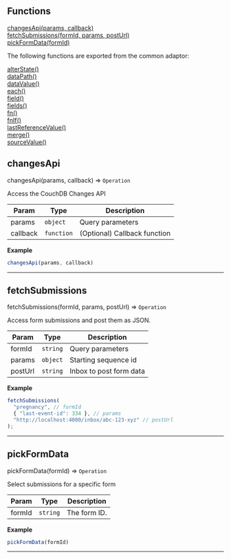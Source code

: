## Functions

<dl>
<dt>
    <a href="#changesapi">changesApi(params, callback)</a></dt>
<dt>
    <a href="#fetchsubmissions">fetchSubmissions(formId, params, postUrl)</a></dt>
<dt>
    <a href="#pickformdata">pickFormData(formId)</a></dt>
</dl>

The following functions are exported from the common adaptor:
<dl>
<dt>
    <a href="/adaptors/packages/common-docs#alterstate">alterState()</a>
</dt>
<dt>
    <a href="/adaptors/packages/common-docs#datapath">dataPath()</a>
</dt>
<dt>
    <a href="/adaptors/packages/common-docs#datavalue">dataValue()</a>
</dt>
<dt>
    <a href="/adaptors/packages/common-docs#each">each()</a>
</dt>
<dt>
    <a href="/adaptors/packages/common-docs#field">field()</a>
</dt>
<dt>
    <a href="/adaptors/packages/common-docs#fields">fields()</a>
</dt>
<dt>
    <a href="/adaptors/packages/common-docs#fn">fn()</a>
</dt>
<dt>
    <a href="/adaptors/packages/common-docs#fnif">fnIf()</a>
</dt>
<dt>
    <a href="/adaptors/packages/common-docs#lastreferencevalue">lastReferenceValue()</a>
</dt>
<dt>
    <a href="/adaptors/packages/common-docs#merge">merge()</a>
</dt>
<dt>
    <a href="/adaptors/packages/common-docs#sourcevalue">sourceValue()</a>
</dt></dl>

## changesApi

changesApi(params, callback) ⇒ <code>Operation</code>

Access the CouchDB Changes API


| Param | Type | Description |
| --- | --- | --- |
| params | <code>object</code> | Query parameters |
| callback | <code>function</code> | (Optional) Callback function |

**Example**  
```js
changesApi(params, callback)
```

* * *

## fetchSubmissions

fetchSubmissions(formId, params, postUrl) ⇒ <code>Operation</code>

Access form submissions and post them as JSON.


| Param | Type | Description |
| --- | --- | --- |
| formId | <code>string</code> | Query parameters |
| params | <code>object</code> | Starting sequence id |
| postUrl | <code>string</code> | Inbox to post form data |

**Example**  
```js
fetchSubmissions(
  "pregnancy", // formId
  { "last-event-id": 334 }, // params
  "http://localhost:4000/inbox/abc-123-xyz" // postUrl
);
```

* * *

## pickFormData

pickFormData(formId) ⇒ <code>Operation</code>

Select submissions for a specific form


| Param | Type | Description |
| --- | --- | --- |
| formId | <code>string</code> | The form ID. |

**Example**  
```js
pickFormData(formId)
```

* * *

